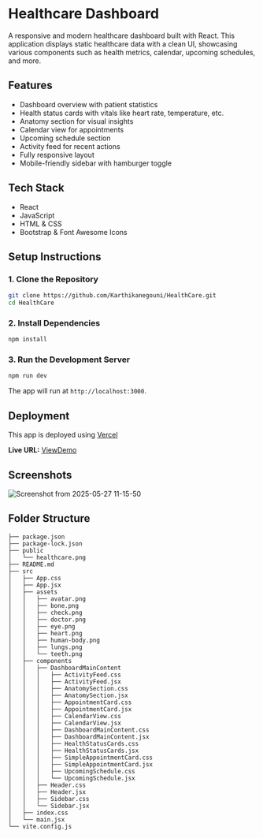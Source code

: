 # Healthcare Dashboard

A responsive and modern healthcare dashboard built with React. This application displays static healthcare data with a clean UI, showcasing various components such as health metrics, calendar, upcoming schedules, and more.

## Features

- Dashboard overview with patient statistics
- Health status cards with vitals like heart rate, temperature, etc.
- Anatomy section for visual insights
- Calendar view for appointments
- Upcoming schedule section
- Activity feed for recent actions
- Fully responsive layout
- Mobile-friendly sidebar with hamburger toggle

## Tech Stack

- React
- JavaScript
- HTML & CSS 
- Bootstrap & Font Awesome Icons

## Setup Instructions

### 1. Clone the Repository

```bash
git clone https://github.com/Karthikanegouni/HealthCare.git
cd HealthCare
```

### 2. Install Dependencies

```bash
npm install
```

### 3. Run the Development Server

```bash
npm run dev
```

The app will run at `http://localhost:3000`.

## Deployment

This app is deployed using [Vercel](https://vercel.com/)

**Live URL:** [ViewDemo](#)

## Screenshots
![Screenshot from 2025-05-27 11-15-50](https://github.com/user-attachments/assets/dad4f14b-0b21-46f8-89dd-cbec9cdf91ba)



## Folder Structure

```
├── package.json
├── package-lock.json
├── public
│   └── healthcare.png
├── README.md
├── src
│   ├── App.css
│   ├── App.jsx
│   ├── assets
│   │   ├── avatar.png
│   │   ├── bone.png
│   │   ├── check.png
│   │   ├── doctor.png
│   │   ├── eye.png
│   │   ├── heart.png
│   │   ├── human-body.png
│   │   ├── lungs.png
│   │   └── teeth.png
│   ├── components
│   │   ├── DashboardMainContent
│   │   │   ├── ActivityFeed.css
│   │   │   ├── ActivityFeed.jsx
│   │   │   ├── AnatomySection.css
│   │   │   ├── AnatomySection.jsx
│   │   │   ├── AppointmentCard.css
│   │   │   ├── AppointmentCard.jsx
│   │   │   ├── CalendarView.css
│   │   │   ├── CalendarView.jsx
│   │   │   ├── DashboardMainContent.css
│   │   │   ├── DashboardMainContent.jsx
│   │   │   ├── HealthStatusCards.css
│   │   │   ├── HealthStatusCards.jsx
│   │   │   ├── SimpleAppointmentCard.css
│   │   │   ├── SimpleAppointmentCard.jsx
│   │   │   ├── UpcomingSchedule.css
│   │   │   └── UpcomingSchedule.jsx
│   │   ├── Header.css
│   │   ├── Header.jsx
│   │   ├── Sidebar.css
│   │   └── Sidebar.jsx
│   ├── index.css
│   └── main.jsx
└── vite.config.js
```
